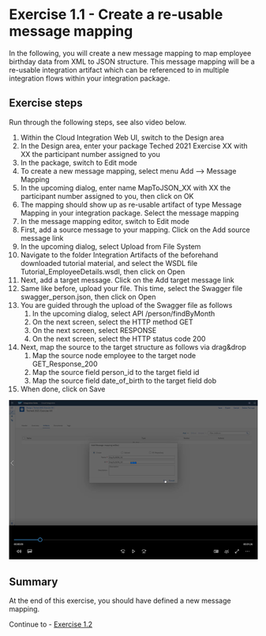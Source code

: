 # Exercise 1.1 - Create a re-usable message mapping

In the following, you will create a new message mapping to map employee birthday data from XML to JSON structure. This message mapping will be a re-usable integration artifact which can be referenced to in multiple integration flows within your integration package.

## Exercise steps

Run through the following steps, see also video below.
1. Within the Cloud Integration Web UI, switch to the Design area
2. In the Design area, enter your package Teched 2021 Exercise XX with XX the participant number assigned to you
3. In the package, switch to Edit mode
4. To create a new message mapping, select menu Add --> Message Mapping
5. In the upcoming dialog, enter name MapToJSON_XX with XX the participant number assigned to you, then click on OK
6. The mapping should show up as re-usable artifact of type Message Mapping in your integration package. Select the message mapping
7. In the message mapping editor, switch to Edit mode
8. First, add a source message to your mapping. Click on the Add source message link
9. In the upcoming dialog, select Upload from File System
10. Navigate to the folder Integration Artifacts of the beforehand downloaded tutorial material, and select the WSDL file Tutorial_EmployeeDetails.wsdl, then click on Open
11. Next, add a target message. Click on the Add target message link
12. Same like before, upload your file. This time, select the Swagger file swagger_person.json, then click on Open
13. You are guided through the upload of the Swagger file as follows
    1. In the upcoming dialog, select API /person/findByMonth
    1. On the next screen, select the HTTP method GET
    1. On the next screen, select RESPONSE
    1. On the next screen, select the HTTP status code 200
14. Next, map the source to the target structure as follows via drag&drop
    1. Map the source node employee to the target node GET_Response_200
    2. Map the source field person_id to the target field id
    3. Map the source field date_of_birth to the target field dob
15. When done, click on Save

[![Create mapping video](/exercises/ex1/images/CI_CreateMapping_Thumbnail.png)](https://video.sap.com/media/t/1_blb5k1bl)

## Summary

At the end of this exercise, you should have defined a new message mapping.

Continue to - [Exercise 1.2](/exercises/ex1/ex12)





